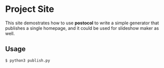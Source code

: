 Project Site
============

This site demostrates how to use **postocol** to write a simple generator that
publishes a single homepage, and it could be used for slideshow maker as well.

Usage
-----

```bash
$ python3 publish.py
```
